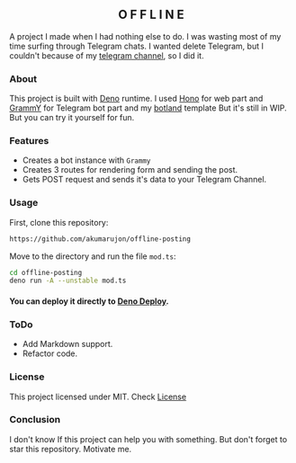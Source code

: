 <h2 align="center">O F F L I N E</h2>

A project I made when I had nothing else to do. I was wasting most of my time surfing through Telegram chats. I wanted delete Telegram, but I couldn't because of my [telegram channel](https://akumarubek.t.me), so I did it.

### About
This project is built with [Deno](https://deno.com) runtime. I used [Hono](https://github.com/honojs/hono) for web part and [GrammY](https://grammy.dev) for Telegram bot part and my [botland](https://github.com/akumarujon/botland) template But it's still in WIP. But you can try it yourself for fun.

### Features
- Creates a bot instance with `Grammy`
- Creates 3 routes for rendering form and sending the post.
- Gets POST request and sends it's data to your Telegram Channel.

### Usage
First, clone this repository:
```bash
https://github.com/akumarujon/offline-posting
```
Move to the directory and run the file `mod.ts`:
```bash
cd offline-posting
deno run -A --unstable mod.ts
```

#### You can deploy it directly to [Deno Deploy](https://deno.com/deploy).

### ToDo
- Add Markdown support.
- Refactor code.

### License
This project licensed under MIT. Check [License](./LICENSE)

### Conclusion
I don't know If this project can help you with something. But don't forget to star this repository. Motivate me.